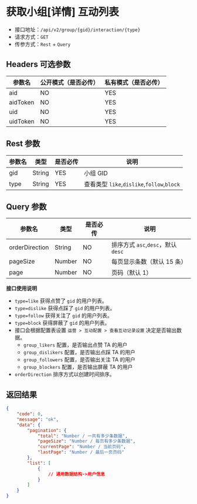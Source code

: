 # 获取小组[详情] 互动列表

- 接口地址：`/api/v2/group/{gid}/interaction/{type}`
- 请求方式：`GET`
- 传参方式：`Rest` + `Query`

## Headers 可选参数

| 参数名 | 公开模式（是否必传） | 私有模式（是否必传） |
| --- | --- | --- |
| aid | NO | YES |
| aidToken | NO | YES |
| uid | NO | YES |
| uidToken | NO | YES |

## Rest 参数

| 参数名 | 类型 | 是否必传 | 说明 |
| --- | --- | --- | --- |
| gid | String | YES | 小组 GID |
| type | String | YES | 查看类型 `like`,`dislike`,`follow`,`block` |

## Query 参数

| 参数名 | 类型 | 是否必传 | 说明 |
| --- | --- | --- | --- |
| orderDirection | String | NO | 排序方式 `asc`,`desc`，默认 `desc` |
| pageSize | Number | NO | 每页显示条数（默认 15 条） |
| page | Number | NO | 页码（默认 1） |

**接口使用说明**

- `type=like` 获得点赞了 `gid` 的用户列表。
- `type=dislike` 获得点踩了 `gid` 的用户列表。
- `type=follow` 获得关注了 `gid` 的用户列表。
- `type=block` 获得屏蔽了 `gid` 的用户列表。
- 接口会根据配置表设置 `运营 > 互动配置 > 查看互动记录设置` 决定是否输出数据。
    - `group_likers` 配置，是否输出点赞 TA 的用户
    - `group_dislikers` 配置，是否输出点踩 TA 的用户
    - `group_followers` 配置，是否输出关注 TA 的用户
    - `group_blockers` 配置，是否输出屏蔽 TA 的用户
- `orderDirection` 排序方式以创建时间排序。

## 返回结果

```json
{
    "code": 0,
    "message": "ok",
    "data": {
        "pagination": {
            "total": "Number / 一共有多少条数据",
            "pageSize": "Number / 每页有多少条数据",
            "currentPage": "Number / 当前页码",
            "lastPage": "Number / 最后一页页码"
        },
        "list": [
            {
                // 通用数据结构->用户信息
            }
        ]
    }
}
```

